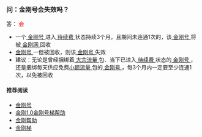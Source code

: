 ####
### 问：金刚号会失效吗？

答：<font color="Red"> 会 </font>

- 一个[ 金刚号 ](https://a2zitpro.github.io/web/kkid)进入[ 待续费 ](https://a2zitpro.github.io/web/kkdatatrafficexpiredidentify)状态持续3个月，且期间未连通1次的，该[ 金刚号 ](https://a2zitpro.github.io/web/kkid)将被[ 金刚网 ](https://a2zitpro.github.io/web/kksitecn)回收
- [ 金刚号 ](https://a2zitpro.github.io/web/kkid)一但被回收，则该[ 金刚号 ](https://a2zitpro.github.io/web/kkid)失效
- 建议：无论是曾经捆绑着[ 大宗流量 ](https://a2zitpro.github.io/web/bulkkkdatatraffic)包、当下已进入[ 待续费 ](https://a2zitpro.github.io/web/kkdatatrafficexpiredidentify)状态的[ 金刚号 ](https://a2zitpro.github.io/web/kkid)，还是捆绑每天供应免费[小额流量 ](https://a2zitpro.github.io/web/smallamountkkdatatraffic)包的[ 金刚号 ](https://a2zitpro.github.io/web/kkid)，每3个月内一定要至少连通1次，以免被回收

#### 推荐阅读

- [金刚号](https://a2zitpro.github.io/web/list_kkid)
- [金刚1.0金刚号梯帮助](https://a2zitpro.github.io/web/list_helpkkvpn1.0)
- [金刚帮助](https://a2zitpro.github.io/web/list_helpkkvpn)
- [金刚梯](https://a2zitpro.github.io/web/dlb)

